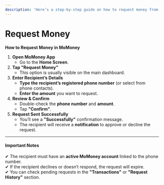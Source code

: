 ```yaml
---
description: 'Here’s a step-by-step guide on how to request money from another MoMoney user:'
---
```


# Request Money

**How to Request Money in MoMoney**

1. **Open MoMoney App**
   * Go to the **Home Screen**.
2. **Tap "Request Money"**
   * This option is usually visible on the main dashboard.
3. **Enter Recipient’s Details**
   * **Type the recipient’s registered phone number** (or select from phone contacts).
   * **Enter the amount** you want to request.
4. **Review & Confirm**
   * Double-check the **phone number** and **amount**.
   * Tap **"Confirm"**.
5. **Request Sent Successfully**
   * You’ll see a **"Successfully"** confirmation message.
   * The recipient will receive a **notification** to approve or decline the request.

***

#### **Important Notes**

✔ The recipient must have an **active MoMoney account** linked to the phone number.\
✔ If the recipient declines or doesn’t respond, the request will expire.\
✔ You can check pending requests in the **"Transactions"** or **"Request History"** section.

